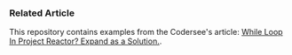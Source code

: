 ### Related Article

This repository contains examples from the Codersee's
article: [While Loop In Project Reactor? Expand as a Solution.](https://codersee.com/project-reactor-expand/).
